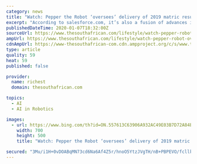 ```yaml
---
category: news
title: "Watch: Pepper the Robot ‘oversees’ delivery of 2019 matric results"
excerpt: "According to salesforce.com, it’s also a fusion of advances in artificial intelligence (AI), robotics, the Internet of Things (IoT), 3D printing, genetic engineering, quantum computing, and other technologies. It’s the collective force behind many products and services that are fast becoming indispensable to modern life. Think GPS systems ..."
publishedDateTime: 2020-01-07T18:32:00Z
sourceUrl: https://www.thesouthafrican.com/lifestyle/watch-pepper-robot-oversees-matric-results-2020/
ampUrl: https://www.thesouthafrican.com/lifestyle/watch-pepper-robot-oversees-matric-results-2020/amp/
cdnAmpUrl: https://www-thesouthafrican-com.cdn.ampproject.org/c/s/www.thesouthafrican.com/lifestyle/watch-pepper-robot-oversees-matric-results-2020/amp/
type: article
quality: 59
heat: 59
published: false

provider:
  name: richest
  domain: thesouthafrican.com

topics:
  - AI
  - AI in Robotics

images:
  - url: https://www.bing.com/th?id=ON.557613C63906A932AC49E03B7D72A84E
    width: 700
    height: 500
    title: "Watch: Pepper the Robot ‘oversees’ delivery of 2019 matric results"

secured: "3Mu/i1H+0vDOABqMN73cd6Na6Af4Z5r/hnoO5YtzJVgTH/nB+PBPEVO/fcllkl64J1Wa4phWQsyxHt1z5X5lh6FVt9aFGZcD+eESWg1GeW4sYZ8eyxUxrA7JA0xI64ihZy7tbv7pAOyGuoV2eflIyvogx17AMMIxYoDwOMckYiD8IDzM14M0NIm+BVDEg0hSIQNdE/rvjj7KwWFsAiv49y/x7l8WCfmhVHRoR3K8hg/0YmoC2suaPvM/A9HUYsTAouaM41HtdeLSqsXHc5Pz0A==;yImszefGPC1O2HolSz3d/Q=="
---
```


